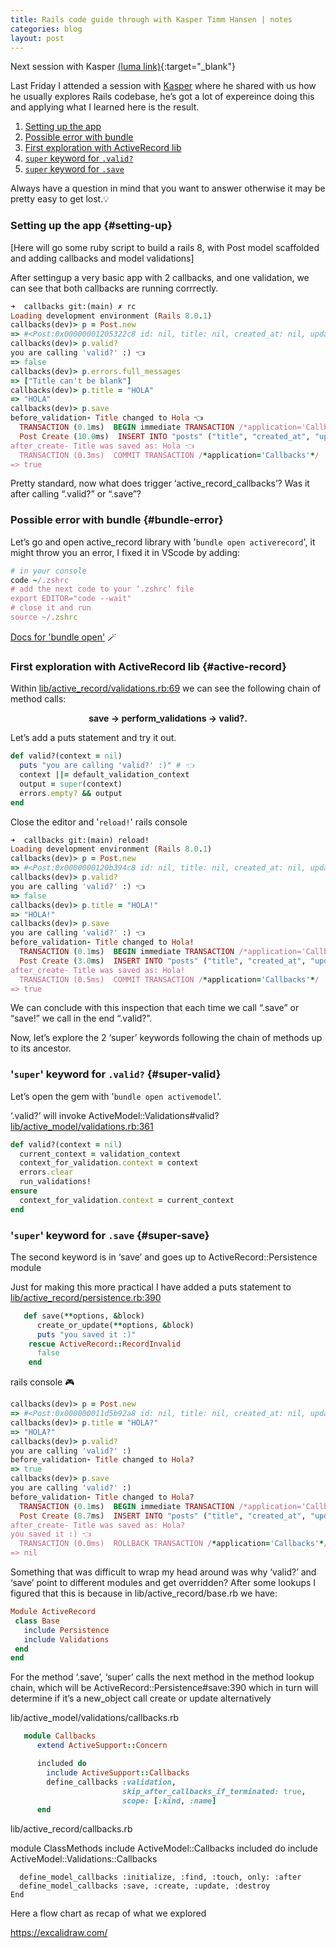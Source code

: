 ```yaml
---
title: Rails code guide through with Kasper Timm Hansen | notes
categories: blog
layout: post
---
```

Next session with Kasper [(luma link)](https://lu.ma/8a8clh9b){:target="_blank"}

Last Friday I attended a session with [Kasper](@kaspth.bsky.social) where he shared with us how he usually explores Rails codebase, he’s got a lot of expereince doing this and applying what I learned here is the result. 

1. [Setting up the app](#setting-up)
2. [Possible error with bundle](#bundle-error)
3. [First exploration with ActiveRecord lib](#active-record)
4. [`super` keyword for `.valid?`](#super-valid)
5. [`super` keyword for `.save`](#super-save)


Always have a question in mind that you want to answer otherwise it may be pretty easy to get lost.💡

### Setting up the app {#setting-up}
[Here will go some ruby script to build a rails 8, with Post model scaffolded and adding callbacks and model validations]

After settingup a very basic app with 2 callbacks, and one validation, we can see that both callbacks are running corrrectly.

```ruby
➜  callbacks git:(main) ✗ rc
Loading development environment (Rails 8.0.1)
callbacks(dev)> p = Post.new
=> #<Post:0x00000001205322c8 id: nil, title: nil, created_at: nil, updated_at: nil>
callbacks(dev)> p.valid?
you are calling 'valid?' :) 👈
=> false
callbacks(dev)> p.errors.full_messages
=> ["Title can't be blank"]
callbacks(dev)> p.title = "HOLA"
=> "HOLA"
callbacks(dev)> p.save
before_validation- Title changed to Hola 👈
  TRANSACTION (0.1ms)  BEGIN immediate TRANSACTION /*application='Callbacks'*/
  Post Create (10.0ms)  INSERT INTO "posts" ("title", "created_at", "updated_at") VALUES ('Hola', '2025-02-03 01:09:45.881379', '2025-02-03 01:09:45.881379') RETURNING "id" /*application='Callbacks'*/
after_create- Title was saved as: Hola 👈
  TRANSACTION (0.3ms)  COMMIT TRANSACTION /*application='Callbacks'*/
=> true
```

Pretty standard, now what does trigger ‘active_record_callbacks’? Was it after calling “.valid?” or “.save”? 

### Possible error with bundle {#bundle-error}

Let’s go and open active_record library with '`bundle open activerecord`', it might throw you an error, I fixed it in VScode by adding:

```ruby
# in your console
code ~/.zshrc
# add the next code to your ‘.zshrc’ file
export EDITOR="code --wait"
# close it and run
source ~/.zshrc
```

[Docs for 'bundle open'](https://bundler.io/man/bundle-open.1.html) 🪄

### First exploration with ActiveRecord lib {#active-record}

Within [lib/active_record/validations.rb:69](https://github.com/rails/rails/blob/main/activerecord/lib/active_record/validations.rb#L69) we can see the following chain of method calls: 

<p align="center"><strong>save → perform_validations → valid?.</strong></p>

Let’s add a puts statement and try it out.

```ruby
def valid?(context = nil)
  puts "you are calling 'valid?' :)" # 👈
  context ||= default_validation_context
  output = super(context)
  errors.empty? && output
end
```

Close the editor and '`reload!`' rails console

```ruby
➜  callbacks git:(main) reload!
Loading development environment (Rails 8.0.1)
callbacks(dev)> p = Post.new
=> #<Post:0x0000000120b394c8 id: nil, title: nil, created_at: nil, updated_at: nil>
callbacks(dev)> p.valid?
you are calling 'valid?' :) 👈
=> false
callbacks(dev)> p.title = "HOLA!"
=> "HOLA!"
callbacks(dev)> p.save
you are calling 'valid?' :) 👈
before_validation- Title changed to Hola!
  TRANSACTION (0.1ms)  BEGIN immediate TRANSACTION /*application='Callbacks'*/
  Post Create (3.0ms)  INSERT INTO "posts" ("title", "created_at", "updated_at") VALUES ('Hola!', '2025-02-03 01:32:16.234929', '2025-02-03 01:32:16.234929') RETURNING "id" /*application='Callbacks'*/
after_create- Title was saved as: Hola!
  TRANSACTION (0.5ms)  COMMIT TRANSACTION /*application='Callbacks'*/
=> true
```

We can conclude with this inspection that each time we call “.save” or “save!” we call in the end “.valid?”.

Now, let’s explore the 2 ‘super’ keywords following the chain of methods up to its ancestor.

### '`super`' keyword for `.valid?` {#super-valid}

Let’s open the gem with '`bundle open activemodel`'.

‘.valid?’ will invoke ActiveModel::Validations#valid? [lib/active_model/validations.rb:361](https://github.com/rails/rails/blob/main/activemodel/lib/active_model/validations.rb#L361)


```ruby
def valid?(context = nil)
  current_context = validation_context
  context_for_validation.context = context
  errors.clear
  run_validations!
ensure
  context_for_validation.context = current_context
end
```

### '`super`' keyword for `.save` {#super-save}

The second keyword is in ‘save’ and goes up to ActiveRecord::Persistence module

Just for making this more practical I have added a puts statement to [lib/active_record/persistence.rb:390](https://github.com/rails/rails/blob/main/activerecord/lib/active_record/persistence.rb#L390)

```ruby
   def save(**options, &block)
      create_or_update(**options, &block)
      puts "you saved it :)"
    rescue ActiveRecord::RecordInvalid
      false
    end
```

rails console 🎮
```ruby
callbacks(dev)> p = Post.new
=> #<Post:0x000000011d5b92a8 id: nil, title: nil, created_at: nil, updated_at: nil>
callbacks(dev)> p.title = "HOLA?"
=> "HOLA?"
callbacks(dev)> p.valid?
you are calling 'valid?' :)
before_validation- Title changed to Hola?
=> true
callbacks(dev)> p.save
you are calling 'valid?' :)
before_validation- Title changed to Hola?
  TRANSACTION (0.1ms)  BEGIN immediate TRANSACTION /*application='Callbacks'*/
  Post Create (8.7ms)  INSERT INTO "posts" ("title", "created_at", "updated_at") VALUES ('Hola?', '2025-02-03 23:16:20.758330', '2025-02-03 23:16:20.758330') RETURNING "id" /*application='Callbacks'*/
after_create- Title was saved as: Hola?
you saved it :) 👈
  TRANSACTION (0.0ms)  ROLLBACK TRANSACTION /*application='Callbacks'*/
=> nil
``` 

Something that was difficult to wrap my head around was why ‘valid?’ and ‘save’ point to different modules and get overridden? After some lookups I figured that this is because in lib/active_record/base.rb we have:

```ruby
Module ActiveRecord
 class Base
   include Persistence
   include Validations
 end
end
```
For the method ‘.save’, ‘super’ calls the next method in the method lookup chain, which will be ActiveRecord::Persistence#save:390 which in turn will determine if it’s a new_object call create or update alternatively 

lib/active_model/validations/callbacks.rb

```ruby 
   module Callbacks
      extend ActiveSupport::Concern

      included do
        include ActiveSupport::Callbacks
        define_callbacks :validation,
                         skip_after_callbacks_if_terminated: true,
                         scope: [:kind, :name]
      end
```

lib/active_record/callbacks.rb

   module ClassMethods
      include ActiveModel::Callbacks
   included do
      include ActiveModel::Validations::Callbacks

      define_model_callbacks :initialize, :find, :touch, only: :after
      define_model_callbacks :save, :create, :update, :destroy
    End



Here a flow chart as recap of what we explored


https://excalidraw.com/



